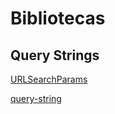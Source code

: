 # Bibliotecas

## Query Strings

[URLSearchParams](https://developer.mozilla.org/pt-BR/docs/Web/API/URLSearchParams)

[query-string](https://www.npmjs.com/package/query-string)
